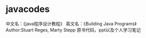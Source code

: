 # javacodes
中文名：《java程序设计教程》
英文名：《Building Java Programs》 Author:Stuart Reges, Marty Stepp
原书代码，ppt以及个人学习笔记
